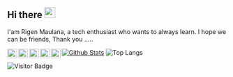 ## Hi there <img src="https://media.giphy.com/media/hvRJCLFzcasrR4ia7z/giphy.gif" width="25px">

I'am Rigen Maulana, a tech enthusiast who wants to always learn. I hope we can be friends, Thank you .....

<p align="center">
  <a href="https://www.linkedin.com/in/rygenzx/">
    <img align="left" alt="Rygen | LinkdeIN" width="22px" src="https://cdn.jsdelivr.net/npm/simple-icons@v3/icons/linkedin.svg" />
  </a>
  <a href="https://t.me/rygen_zx">
    <img align="left" alt="Rygen | Telegram" width="22px" src="https://cdn.jsdelivr.net/npm/simple-icons@v3/icons/telegram.svg" />
  </a>
  <a href="https://facebook.com/rygenzx/">
    <img align="left" alt="Rygen | Leetcode" width="22px" src="https://cdn.jsdelivr.net/npm/simple-icons@v3/icons/facebook.svg" />
  </a>
  <a href="https://www.instagram.com/rygen_zx/">
    <img align="left" alt="Rygen | Instagram" width="22px" src="https://cdn.jsdelivr.net/npm/simple-icons@v3/icons/instagram.svg" />
  </a>
  <a href="https://twitter.com/rygen_zx">
    <img align="left" alt="Rigen | Twitter" width="22px" src="https://cdn.jsdelivr.net/npm/simple-icons@v3/icons/twitter.svg" />
  </a>
</p>

[![Github Stats](https://github-readme-stats.vercel.app/api?username=rygenzx&theme=gotham&show_icons=true)](https://github.com/rygenzx)
![Top Langs](https://github-readme-stats.vercel.app/api/top-langs/?username=rygenzx&hide=TeX&layout=compact&theme=gotham)

![Visitor Badge](https://visitor-badge.laobi.icu/badge?page_id=rygenzx.rygenzx)

